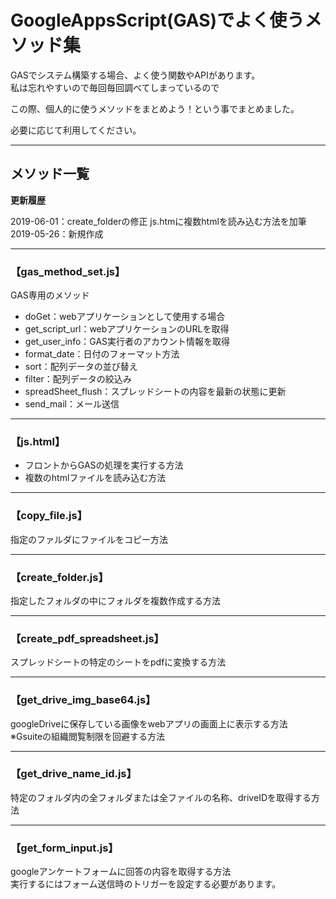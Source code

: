 # GoogleAppsScript(GAS)でよく使うメソッド集

GASでシステム構築する場合、よく使う関数やAPIがあります。  
私は忘れやすいので毎回毎回調べてしまっているので

この際、個人的に使うメソッドをまとめよう！という事でまとめました。

必要に応じて利用してください。

---

## メソッド一覧

**更新履歴**

2019-06-01：create_folderの修正
             js.htmに複数htmlを読み込む方法を加筆
2019-05-26：新規作成

---

### 【gas_method_set.js】

GAS専用のメソッド

* doGet：webアプリケーションとして使用する場合
* get_script_url：webアプリケーションのURLを取得
* get_user_info：GAS実行者のアカウント情報を取得
* format_date：日付のフォーマット方法
* sort：配列データの並び替え
* filter：配列データの絞込み
* spreadSheet_flush：スプレッドシートの内容を最新の状態に更新
* send_mail：メール送信

---

### 【js.html】

* フロントからGASの処理を実行する方法  
* 複数のhtmlファイルを読み込む方法

---

### 【copy_file.js】

指定のファルダにファイルをコピー方法

---

### 【create_folder.js】

指定したフォルダの中にフォルダを複数作成する方法

---

### 【create_pdf_spreadsheet.js】

スプレッドシートの特定のシートをpdfに変換する方法

---

### 【get_drive_img_base64.js】

googleDriveに保存している画像をwebアプリの画面上に表示する方法  
※Gsuiteの組織閲覧制限を回避する方法

---

### 【get_drive_name_id.js】

特定のフォルダ内の全フォルダまたは全ファイルの名称、driveIDを取得する方法

---

### 【get_form_input.js】

googleアンケートフォームに回答の内容を取得する方法  
実行するにはフォーム送信時のトリガーを設定する必要があります。
